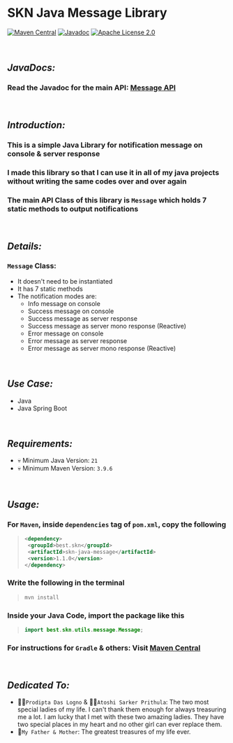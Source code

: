 # SKN Java Message Library

[![Maven Central](https://img.shields.io/maven-central/v/best.skn/skn-java-message)](https://central.sonatype.com/artifact/best.skn/skn-java-message) [![Javadoc](https://javadoc.io/badge2/best.skn/skn-java-message/1.1.0/javadoc.svg)](https://javadoc.io/doc/best.skn/skn-java-message/1.1.0) [![Apache License 2.0](https://img.shields.io/badge/License-Apache_2.0-blue.svg)](https://opensource.org/licenses/Apache-2.0)

&nbsp;

## **_JavaDocs:_**

### Read the Javadoc for the main API: [Message API](https://javadoc.io/doc/best.skn/skn-java-message/latest/best/skn/utils/message/Message.html)

&nbsp;

## **_Introduction:_**

### This is a simple Java Library for notification message on console & server response

### I made this library so that I can use it in all of my java projects without writing the same codes over and over again

### The main API Class of this library is `Message` which holds 7 static methods to output notifications

&nbsp;

## **_Details:_**

### **`Message` Class:**

- It doesn't need to be instantiated
- It has 7 static methods
- The notification modes are:
  - Info message on console
  - Success message on console
  - Success message as server response
  - Success message as server mono response (Reactive)
  - Error message on console
  - Error message as server response
  - Error message as server mono response (Reactive)

&nbsp;

## **_Use Case:_**

- Java
- Java Spring Boot

&nbsp;

## **_Requirements:_**

- 💀 Minimum Java Version: `21`
- 💀 Minimum Maven Version: `3.9.6`

&nbsp;

## **_Usage:_**

### For `Maven`, inside `dependencies` tag of `pom.xml`, copy the following

> ```xml
> <dependency>
>  <groupId>best.skn</groupId>
>  <artifactId>skn-java-message</artifactId>
>  <version>1.1.0</version>
> </dependency>
> ```

### Write the following in the terminal

> ```zsh
> mvn install
> ```

### Inside your Java Code, import the package like this

> ```java
> import best.skn.utils.message.Message;
> ```

### For instructions for `Gradle` & others: Visit [Maven Central](https://central.sonatype.com/artifact/best.skn/skn-java-message)

&nbsp;

## **_Dedicated To:_**

- 👩‍🎨`Prodipta Das Logno` & 🧛‍♀️`Atoshi Sarker Prithula`: The two most special ladies of my life. I can't thank them enough for always treasuring me a lot. I am lucky that I met with these two amazing ladies. They have two special places in my heart and no other girl can ever replace them.
- 💯`My Father & Mother`: The greatest treasures of my life ever.
